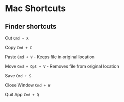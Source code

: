 # Mac Shortcuts

## Finder shortcuts

Cut `Cmd + X`

Copy `Cmd + C`

Paste `Cmd + V` - Keeps file in original location

Move `Cmd + Opt + V` - Removes file from original location

Save `Cmd + S`

Close Window `Cmd + W`

Quit App `Cmd + Q`
